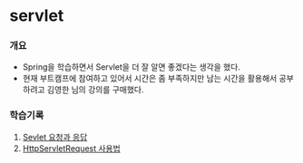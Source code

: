 # servlet
### 개요
* Spring을 학습하면서 Servlet을 더 잘 알면 좋겠다는 생각을 했다.<br>
* 현재 부트캠프에 참여하고 있어서 시간은 좀 부족하지만 남는 시간을 활용해서 공부하려고 김영한 님의 강의를 구매했다.

### 학습기록
1. [Sevlet 요청과 응답](https://github.com/pie0902/servlet/blob/main/src/main/java/hello/servlet/basic/HelloServlet.java)
2. [HttpServletRequest 사용법](https://github.com/pie0902/servlet/blob/main/src/main/java/hello/servlet/basic/request/RequestHeaderServlet.java)
